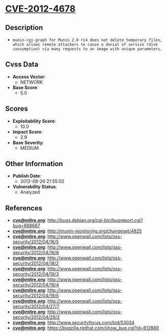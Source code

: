 
# [CVE-2012-4678](http://bugs.debian.org/cgi-bin/bugreport.cgi?bug=668667)

## Description

- `munin-cgi-graph for Munin 2.0 rc4 does not delete temporary files, which allows remote attackers to cause a denial of service (disk consumption) via many requests to an image with unique parameters.`

## Cvss Data

- **Access Vector**:
  - NETWORK
- **Base Score**:
  - 5.0

## Scores

- **Exploitability Score**:
  - 10.0
- **Impact Score**:
  - 2.9
- **Base Severity**:
  - MEDIUM

## Other Information

- **Publish Date**:
  - 2012-08-26 21:55:02
- **Vulnerability Status**:
  - Analyzed

## References

- **cve@mitre.org**: http://bugs.debian.org/cgi-bin/bugreport.cgi?bug=668667
- **cve@mitre.org**: http://munin-monitoring.org/changeset/4825
- **cve@mitre.org**: http://www.openwall.com/lists/oss-security/2012/04/16/5
- **cve@mitre.org**: http://www.openwall.com/lists/oss-security/2012/04/16/6
- **cve@mitre.org**: http://www.openwall.com/lists/oss-security/2012/04/18/2
- **cve@mitre.org**: http://www.openwall.com/lists/oss-security/2012/04/19/3
- **cve@mitre.org**: http://www.openwall.com/lists/oss-security/2012/04/19/4
- **cve@mitre.org**: http://www.openwall.com/lists/oss-security/2012/04/19/5
- **cve@mitre.org**: http://www.openwall.com/lists/oss-security/2012/04/27/7
- **cve@mitre.org**: http://www.openwall.com/lists/oss-security/2012/04/29/2
- **cve@mitre.org**: http://www.securityfocus.com/bid/53034
- **cve@mitre.org**: https://bugzilla.redhat.com/show_bug.cgi?id=812889
